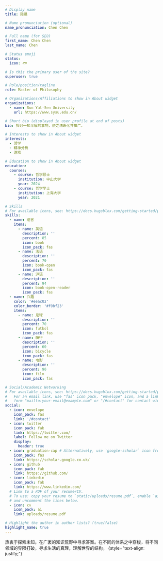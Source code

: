 ```yaml
---
# Display name
title: 陈晨

# Name pronunciation (optional)
name_pronunciation: Chen Chen

# Full name (for SEO)
first_name: Chen Chen
last_name: Chen

# Status emoji
status:
  icon: 🐟

# Is this the primary user of the site?
superuser: true

# Role/position/tagline
role: Master of Philosophy

# Organizations/Affiliations to show in About widget
organizations:
  - name: Sun Yat-Sen University
    url: https://www.sysu.edu.cn/

# Short bio (displayed in user profile at end of posts)
bio: 探讨一知半解的事物，使之清晰化并推广。

# Interests to show in About widget
interests:
  - 哲学
  - 精神分析
  - 游戏

# Education to show in About widget
education:
  courses:
    - course: 哲学硕士
      institution: 中山大学
      year: 2024
    - course: 哲学学士
      institution: 上海大学
      year: 2021

# Skills
# For available icons, see: https://docs.hugoblox.com/getting-started/page-builder/#icons
skills:
  - name: 语言
    items:
      - name: 英语
        description: ''
        percent: 85
        icon: book
        icon_pack: fas
      - name: 法语
        description: ''
        percent: 70
        icon: book-open
        icon_pack: fas
      - name: 沪语
        description: ''
        percent: 94
        icon: book-open-reader
        icon_pack: fas
  - name: 兴趣
    color: '#eeac02'
    color_border: '#f0bf23'
    items:
      - name: 足球
        description: ''
        percent: 70
        icon: futbol
        icon_pack: fas
      - name: 骑行
        description: ''
        percent: 60
        icon: bicycle
        icon_pack: fas
      - name: 电影
        description: ''
        percent: 90
        icon: film
        icon_pack: fas

# Social/Academic Networking
# For available icons, see: https://docs.hugoblox.com/getting-started/page-builder/#icons
#   For an email link, use "fas" icon pack, "envelope" icon, and a link in the
#   form "mailto:your-email@example.com" or "/#contact" for contact widget.
social:
  - icon: envelope
    icon_pack: fas
    link: '/#contact'
  - icon: twitter
    icon_pack: fab
    link: https://twitter.com/
    label: Follow me on Twitter
    display:
      header: true
  - icon: graduation-cap # Alternatively, use `google-scholar` icon from `ai` icon pack
    icon_pack: fas
    link: https://scholar.google.co.uk/
  - icon: github
    icon_pack: fab
    link: https://github.com/
  - icon: linkedin
    icon_pack: fab
    link: https://www.linkedin.com/
  # Link to a PDF of your resume/CV.
  # To use: copy your resume to `static/uploads/resume.pdf`, enable `ai` icons in `params.yaml`,
  # and uncomment the lines below.
  - icon: cv
    icon_pack: ai
    link: uploads/resume.pdf

# Highlight the author in author lists? (true/false)
highlight_name: true
---
```


热衷于探索未知，在广袤的知识荒野中寻求答案。在不同的体系之中穿梭，将不同领域的界限打破。寻求生活的真理，理解世界的结构。
{style="text-align: justify;"}
